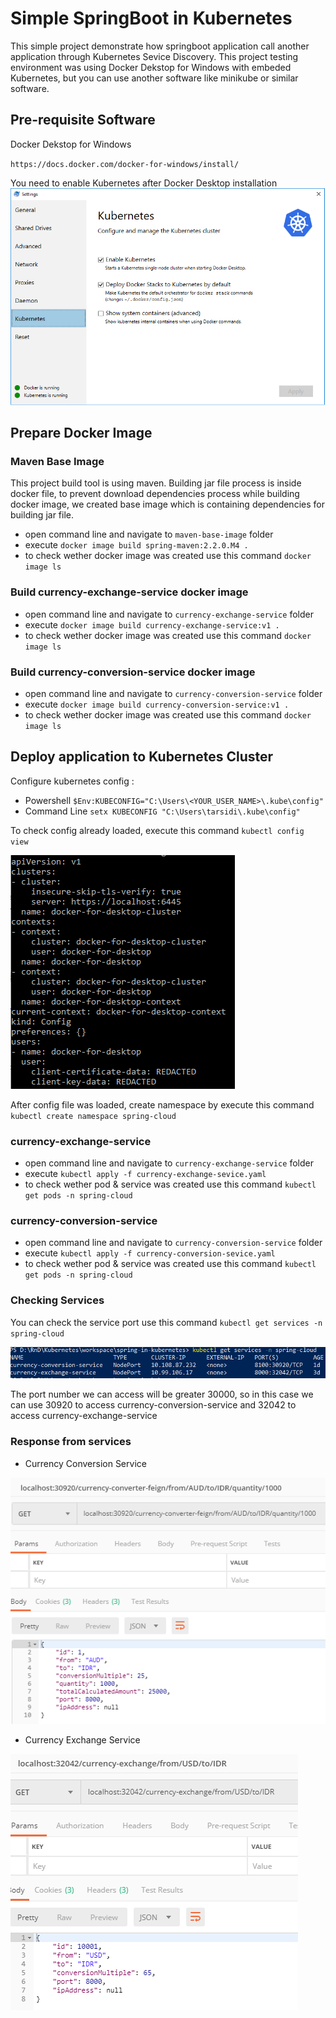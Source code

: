 # Simple SpringBoot in Kubernetes

This simple project demonstrate how springboot application call another application through Kubernetes Sevice Discovery.
This project testing environment was using Docker Dekstop for Windows with embeded Kubernetes, but you can use another software like minikube or similar software.

## Pre-requisite Software
Docker Dekstop for Windows

`https://docs.docker.com/docker-for-windows/install/`

You need to enable Kubernetes after Docker Desktop installation
![alt text](https://raw.githubusercontent.com/sidie88/spring-in-kubernetes/master/img/enable-kubernetes.png)

## Prepare Docker Image
### Maven Base Image
This project build tool is using maven. Building jar file process is inside docker file, to prevent download dependencies process while building docker image, we created base image which is containing dependencies for building jar file.

- open command line and navigate to  `maven-base-image` folder
- execute `docker image build spring-maven:2.2.0.M4 .`
- to check wether docker image was created use this command `docker image ls`

### Build currency-exchange-service docker image
- open command line and navigate to  `currency-exchange-service` folder
- execute `docker image build currency-exchange-service:v1 .`
- to check wether docker image was created use this command `docker image ls`

### Build currency-conversion-service docker image
- open command line and navigate to  `currency-conversion-service` folder
- execute `docker image build currency-conversion-service:v1 .`
- to check wether docker image was created use this command `docker image ls`

## Deploy application to Kubernetes Cluster
Configure kubernetes config :
- Powershell `$Env:KUBECONFIG="C:\Users\<YOUR_USER_NAME>\.kube\config"`
- Command Line `setx KUBECONFIG "C:\Users\tarsidi\.kube\config"`

To check config already loaded, execute this command `kubectl config view`

![alt text](https://raw.githubusercontent.com/sidie88/spring-in-kubernetes/master/img/config-view.PNG)

After config file was loaded, create namespace by execute this command `kubectl create namespace spring-cloud`

### currency-exchange-service
- open command line and navigate to  `currency-exchange-service` folder
- execute `kubectl apply -f currency-exchange-sevice.yaml`
- to check wether pod & service was created use this command `kubectl get pods -n spring-cloud`

### currency-conversion-service
- open command line and navigate to  `currency-conversion-service` folder
- execute `kubectl apply -f currency-conversion-sevice.yaml`
- to check wether pod & service was created use this command `kubectl get pods -n spring-cloud`

### Checking Services
You can check the service port use this command `kubectl get services -n spring-cloud`

![alt text](https://raw.githubusercontent.com/sidie88/spring-in-kubernetes/master/img/services-port.PNG)

The port number we can access will be greater 30000, so in this case we can use 30920 to access currency-conversion-service and 32042 to access currency-exchange-service

### Response from services
- Currency Conversion Service

![alt text](https://raw.githubusercontent.com/sidie88/spring-in-kubernetes/master/img/currency-converter.PNG)

- Currency Exchange Service

![alt text](https://raw.githubusercontent.com/sidie88/spring-in-kubernetes/master/img/currency-exchange.PNG)
